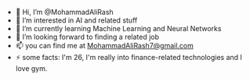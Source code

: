- 👋 Hi, I’m @MohammadAliRash
- 👀 I’m interested in AI and related stuff
- 🌱 I’m currently learning Machine Learning and Neural Networks
- 💞️ I’m looking forward to finding a related job
- 📫 you can find me at MohammadAliRash7@gmail.com
- ⚡ some facts: I'm 26, I'm really into finance-related technologies and I love gym.

<!---
MohammadAliRash/MohammadAliRash is a ✨ special ✨ repository because its `README.md` (this file) appears on your GitHub profile.
You can click the Preview link to take a look at your changes.
--->
